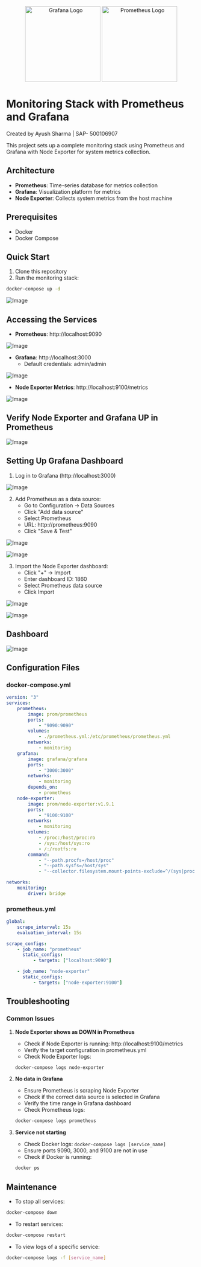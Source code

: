 <div align="center">
    <img src="https://github.com/Anugrah2334/Grafana-Prometheus/blob/main/assests/Grafana.png" alt="Grafana Logo" style="width: 200px; height: auto;">
    <img src="https://github.com/Anugrah2334/Grafana-Prometheus/blob/main/assests/Prometheus.png" alt="Prometheus Logo" style="width: 200px; height: auto;">
</div>

# Monitoring Stack with Prometheus and Grafana

Created by Ayush Sharma | SAP- 500106907

This project sets up a complete monitoring stack using Prometheus and Grafana with Node Exporter for system metrics collection.

## Architecture

-   **Prometheus**: Time-series database for metrics collection
-   **Grafana**: Visualization platform for metrics
-   **Node Exporter**: Collects system metrics from the host machine

## Prerequisites

-   Docker
-   Docker Compose

## Quick Start

1. Clone this repository
2. Run the monitoring stack:

```bash
docker-compose up -d
```

![Image](https://github.com/Anugrah2334/Grafana-Prometheus/blob/main/assests/Screenshot1.png)

## Accessing the Services

-   **Prometheus**: http://localhost:9090

![Image](https://github.com/Anugrah2334/Grafana-Prometheus/blob/main/assests/Screenshot2.png)

-   **Grafana**: http://localhost:3000
    -   Default credentials: admin/admin

![Image](https://github.com/Anugrah2334/Grafana-Prometheus/blob/main/assests/Screenshot3.png)

-   **Node Exporter Metrics**: http://localhost:9100/metrics

![Image](https://github.com/Anugrah2334/Grafana-Prometheus/blob/main/assests/Screenshot4.png)

## Verify Node Exporter and Grafana UP in Prometheus

![Image](https://github.com/Anugrah2334/Grafana-Prometheus/blob/main/assests/Screenshot5.png)

## Setting Up Grafana Dashboard

1. Log in to Grafana (http://localhost:3000)

![Image](https://github.com/Anugrah2334/Grafana-Prometheus/blob/main/assests/Screenshot5.png)

2. Add Prometheus as a data source:
    - Go to Configuration → Data Sources
    - Click "Add data source"
    - Select Prometheus
    - URL: http://prometheus:9090
    - Click "Save & Test"

![Image](https://github.com/Anugrah2334/Grafana-Prometheus/blob/main/assests/Screenshot6.png)

![Image](https://github.com/Anugrah2334/Grafana-Prometheus/blob/main/assests/Screenshot7.png)

3. Import the Node Exporter dashboard:
    - Click "+" → Import
    - Enter dashboard ID: 1860
    - Select Prometheus data source
    - Click Import

![Image](https://github.com/Anugrah2334/Grafana-Prometheus/blob/main/assests/Screenshot8.png)

![Image](https://github.com/Anugrah2334/Grafana-Prometheus/blob/main/assests/Screenshot9.png)

## Dashboard

![Image](https://github.com/Anugrah2334/Grafana-Prometheus/blob/main/assests/Screenshot10.png)

## Configuration Files

### docker-compose.yml

```yaml
version: "3"
services:
    prometheus:
        image: prom/prometheus
        ports:
            - "9090:9090"
        volumes:
            - ./prometheus.yml:/etc/prometheus/prometheus.yml
        networks:
            - monitoring
    grafana:
        image: grafana/grafana
        ports:
            - "3000:3000"
        networks:
            - monitoring
        depends_on:
            - prometheus
    node-exporter:
        image: prom/node-exporter:v1.9.1
        ports:
            - "9100:9100"
        networks:
            - monitoring
        volumes:
            - /proc:/host/proc:ro
            - /sys:/host/sys:ro
            - /:/rootfs:ro
        command:
            - "--path.procfs=/host/proc"
            - "--path.sysfs=/host/sys"
            - "--collector.filesystem.mount-points-exclude=^/(sys|proc|dev|host|etc)($$|/)"

networks:
    monitoring:
        driver: bridge
```

### prometheus.yml

```yaml
global:
    scrape_interval: 15s
    evaluation_interval: 15s

scrape_configs:
    - job_name: "prometheus"
      static_configs:
          - targets: ["localhost:9090"]

    - job_name: "node-exporter"
      static_configs:
          - targets: ["node-exporter:9100"]
```

## Troubleshooting

### Common Issues

1. **Node Exporter shows as DOWN in Prometheus**

    - Check if Node Exporter is running: http://localhost:9100/metrics
    - Verify the target configuration in prometheus.yml
    - Check Node Exporter logs:

    ```bash
    docker-compose logs node-exporter
    ```

2. **No data in Grafana**

    - Ensure Prometheus is scraping Node Exporter
    - Check if the correct data source is selected in Grafana
    - Verify the time range in Grafana dashboard
    - Check Prometheus logs:

    ```bash
    docker-compose logs prometheus
    ```

3. **Service not starting**
    - Check Docker logs: `docker-compose logs [service_name]`
    - Ensure ports 9090, 3000, and 9100 are not in use
    - Check if Docker is running:
    ```bash
    docker ps
    ```

## Maintenance

-   To stop all services:

```bash
docker-compose down
```

-   To restart services:

```bash
docker-compose restart
```

-   To view logs of a specific service:

```bash
docker-compose logs -f [service_name]
```


